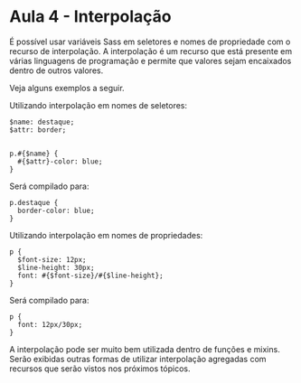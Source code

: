 # Aula 4 - Interpolação

É possível usar variáveis ​​Sass em seletores e nomes de propriedade com o recurso de interpolação. A interpolação é um recurso que está presente em várias linguagens de programação e permite que valores sejam encaixados dentro de outros valores. 

Veja alguns exemplos a seguir.

Utilizando interpolação em nomes de seletores:

```
$name: destaque;
$attr: border;


p.#{$name} {
  #{$attr}-color: blue;
}
```

Será compilado para:

```
p.destaque {
  border-color: blue;
}
```

Utilizando interpolação em nomes de propriedades:

```
p {
  $font-size: 12px;
  $line-height: 30px;
  font: #{$font-size}/#{$line-height};
}
```

Será compilado para:

```
p {
  font: 12px/30px;
}
```

A interpolação pode ser muito bem utilizada dentro de funções e mixins. Serão exibidas outras formas de utilizar interpolação agregadas com recursos que serão vistos nos próximos tópicos.

